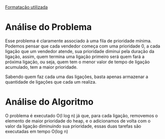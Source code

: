 [Formatação utilizada](https://katex.org/docs/supported.html)
# Análise do Problema
Esse problema é claramente associado à uma fila de prioridade mínima. Podemos pensar que cada vendedor começa com uma prioridade 0, a cada ligação que um vendedor atende, sua prioridade diminui pela duração da ligação, assim, quem termina uma ligação primeiro será quem fará a próxima ligação, ou seja, quem tem o menor valor de tempo de ligação acumulado, tem a maior prioridade. 

Sabendo quem faz cada uma das ligações, basta apenas armazenar a quantidade de ligações que cada um realiza. 

# Análise do Algoritmo

O problema é executado O(l log n) já que, para cada ligação, removemos o elemento de maior prioridade do heap, e o adicionamos de volta com o valor da ligação diminuindo sua prioridade, essas duas tarefas são executadas em tempo O(log n)